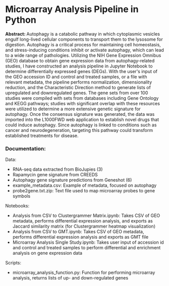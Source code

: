 # Microarray Analysis Pipeline in Python

<b> Abstract: </b> Autophagy is a catabolic pathway in which cytoplasmic vesicles engulf long-lived cellular components to transport them to the lysosome for digestion. Autophagy is a critical process for maintaining cell homeostasis, and stress-inducing conditions inhibit or activate autophagy, which can lead to a wide range of pathologies. Utilizing the NIH Gene Expression Omnibus (GEO) database to obtain gene expression data from autophagy-related studies, I have constructed an analysis pipeline in Jupyter Notebook to determine differentially expressed genes (DEGs). With the user's input of the GEO accession ID and control and treated samples, or a file with relevant metadata, the pipeline performs normalization, dimensionality reduction, and the Characteristic Direction method to generate lists of upregulated and downregulated genes. The gene sets from over 100 studies were compiled with sets from databases including Gene Ontology and KEGG pathways; studies with significant overlap with these resources were utilized to determine a more extensive genetic signature for autophagy. Once the consensus signature was generated, the data was imported into the L1000FWD web application to establish novel drugs that could induce autophagy. Since autophagy is linked to conditions such as cancer and neurodegeneration, targeting this pathway could transform established treatments for disease.

### Documentation:

Data:
- RNA-seq data extracted from BioJupies (3)
- Rapamycin gene signature from CREEDS
- Autophagy gene signature predictions from Geneshot (6)
- example_metadata.csv: Example of metadata, focused on autophagy
- probe2gene.txt.zip: Text file used to map microarray probes to gene symbols

Notebooks:
- Analysis from CSV to Clustergrammer Matrix.ipynb: Takes CSV of GEO metadata, performs differential expression analysis, and exports as Jaccard similarity matrix (for Clustergrammer heatmap visualization)
- Analysis from CSV to GMT.ipynb: Takes CSV of GEO metadata, performs differential expression analysis and exports as GMT file
- Microarray Analysis Single Study.ipynb: Takes user input of accession id and control and treated samples to perform differential and enrichment analysis on gene expression data

Scripts:
- microarray_analysis_function.py: Function for performing microarray analysis, returns lists of up- and down-regulated genes
